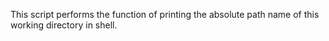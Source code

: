 
This script performs the function of printing the absolute path name of this working directory in shell.

